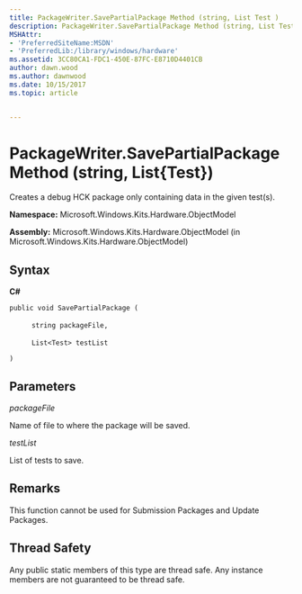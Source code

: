 ```yaml
---
title: PackageWriter.SavePartialPackage Method (string, List Test )
description: PackageWriter.SavePartialPackage Method (string, List Test )
MSHAttr:
- 'PreferredSiteName:MSDN'
- 'PreferredLib:/library/windows/hardware'
ms.assetid: 3CC80CA1-FDC1-450E-87FC-E8710D4401CB
author: dawn.wood
ms.author: dawnwood
ms.date: 10/15/2017
ms.topic: article


---
```


# PackageWriter.SavePartialPackage Method (string, List{Test})


Creates a debug HCK package only containing data in the given test(s).

**Namespace:** Microsoft.Windows.Kits.Hardware.ObjectModel

**Assembly:** Microsoft.Windows.Kits.Hardware.ObjectModel (in Microsoft.Windows.Kits.Hardware.ObjectModel)

## <span id="Syntax"></span><span id="syntax"></span><span id="SYNTAX"></span>Syntax


**C#**

`public void SavePartialPackage (`

          `string packageFile,`

          `List<Test> testList`

`)`

## <span id="Parameters"></span><span id="parameters"></span><span id="PARAMETERS"></span>Parameters


*packageFile*

Name of file to where the package will be saved.

*testList*

List of tests to save.

## <span id="Remarks"></span><span id="remarks"></span><span id="REMARKS"></span>Remarks


This function cannot be used for Submission Packages and Update Packages.

## <span id="Thread_Safety"></span><span id="thread_safety"></span><span id="THREAD_SAFETY"></span>Thread Safety


Any public static members of this type are thread safe. Any instance members are not guaranteed to be thread safe.

 

 






